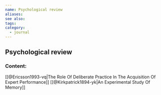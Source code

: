 ```yaml
---
name: Psychological review
aliases:
see also:
tags:
category:
  - journal
---
```


## Psychological review

### Content:
[[@Ericsson1993-vq|The Role Of Deliberate Practice In The Acquisition Of Expert Performance]]
[[@Kirkpatrick1894-yk|An Experimental Study Of Memory]]